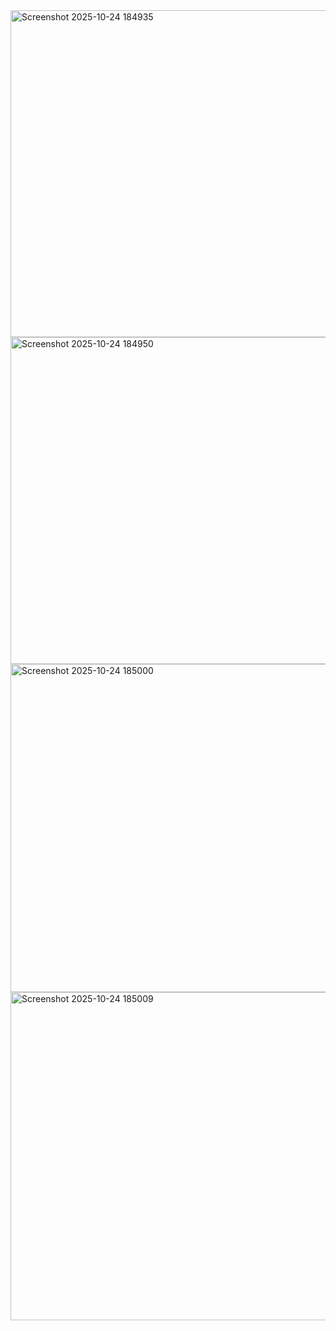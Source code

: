 
<img width="912" height="523" alt="Screenshot 2025-10-24 184935" src="https://github.com/user-attachments/assets/1f974dd7-7502-4b90-8322-cd8b8a042cae" />
<img width="911" height="523" alt="Screenshot 2025-10-24 184950" src="https://github.com/user-attachments/assets/0f3366c9-01ce-45f2-b71b-160c6d96b785" />
<img width="912" height="525" alt="Screenshot 2025-10-24 185000" src="https://github.com/user-attachments/assets/33d2aa41-7030-4f2e-a552-276383f3aa26" />
<img width="913" height="525" alt="Screenshot 2025-10-24 185009" src="https://github.com/user-attachments/assets/5274759b-f3db-4f54-a04f-981bede2301c" />

